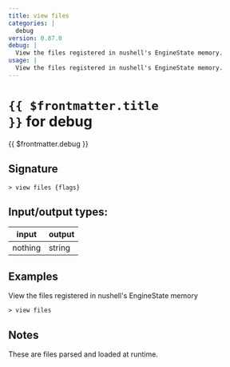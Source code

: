 ```yaml
---
title: view files
categories: |
  debug
version: 0.87.0
debug: |
  View the files registered in nushell's EngineState memory.
usage: |
  View the files registered in nushell's EngineState memory.
---
```

<!-- This file is automatically generated. Please edit the command in https://github.com/nushell/nushell instead. -->

# <code>{{ $frontmatter.title }}</code> for debug

<div class='command-title'>{{ $frontmatter.debug }}</div>

## Signature

```> view files {flags} ```


## Input/output types:

| input   | output |
| ------- | ------ |
| nothing | string |

## Examples

View the files registered in nushell's EngineState memory
```nu
> view files

```

## Notes
These are files parsed and loaded at runtime.